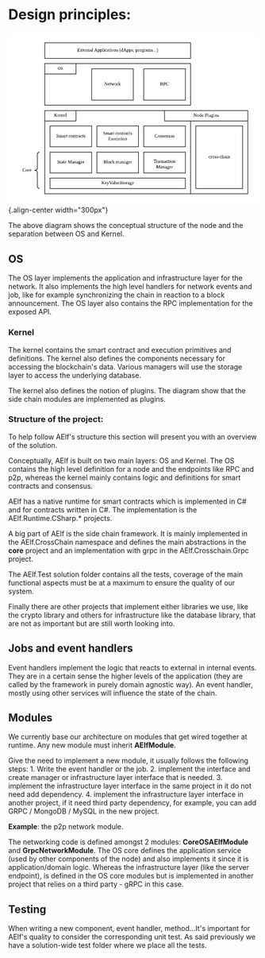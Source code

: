 Design principles:
==================

![image](node-archi.png){.align-center width="300px"}

The above diagram shows the conceptual structure of the node and the
separation between OS and Kernel.

OS
--

The OS layer implements the application and infrastructure layer for the
network. It also implements the high level handlers for network events
and job, like for example synchronizing the chain in reaction to a block
announcement. The OS layer also contains the RPC implementation for the
exposed API.

### Kernel

The kernel contains the smart contract and execution primitives and
definitions. The kernel also defines the components necessary for
accessing the blockchain's data. Various managers will use the storage
layer to access the underlying database.

The kernel also defines the notion of plugins. The diagram show that the
side chain modules are implemented as plugins.

### Structure of the project:

To help follow AElf's structure this section will present you with an
overview of the solution.

Conceptually, AElf is built on two main layers: OS and Kernel. The OS
contains the high level definition for a node and the endpoints like RPC
and p2p, whereas the kernel mainly contains logic and definitions for
smart contracts and consensus.

AElf has a native runtime for smart contracts which is implemented in
C\# and for contracts written in C\#. The implementation is the
AElf.Runtime.CSharp.\* projects.

A big part of AElf is the side chain framework. It is mainly implemented
in the AElf.CrossChain namespace and defines the main abstractions in
the **core** project and an implementation with grpc in the
AElf.Crosschain.Grpc project.

The AElf.Test solution folder contains all the tests, coverage of the
main functional aspects must be at a maximum to ensure the quality of
our system.

Finally there are other projects that implement either libraries we use,
like the crypto library and others for infrastructure like the database
library, that are not as important but are still worth looking into.

Jobs and event handlers
-----------------------

Event handlers implement the logic that reacts to external in internal
events. They are in a certain sense the higher levels of the application
(they are called by the framework in purely domain agnostic way). An
event handler, mostly using other services will influence the state of
the chain.

Modules
-------

We currently base our architecture on modules that get wired together at
runtime. Any new module must inherit **AElfModule**.

Give the need to implement a new module, it usually follows the
following steps: 1. Write the event handler or the job. 2. implement the
interface and create manager or infrastructure layer interface that is
needed. 3. implement the infrastructure layer interface in the same
project in it do not need add dependency. 4. implement the
infrastructure layer interface in another project, if it need third
party dependency, for example, you can add GRPC / MongoDB / MySQL in the
new project.

**Example**: the p2p network module.

The networking code is defined amongst 2 modules: **CoreOSAElfModule**
and **GrpcNetworkModule**. The OS core defines the application service
(used by other components of the node) and also implements it since it
is application/domain logic. Whereas the infrastructure layer (like the
server endpoint), is defined in the OS core modules but is implemented
in another project that relies on a third party - gRPC in this case.

Testing
-------

When writing a new component, event handler, method...It's important for
AElf's quality to consider the corresponding unit test. As said
previously we have a solution-wide test folder where we place all the
tests.
